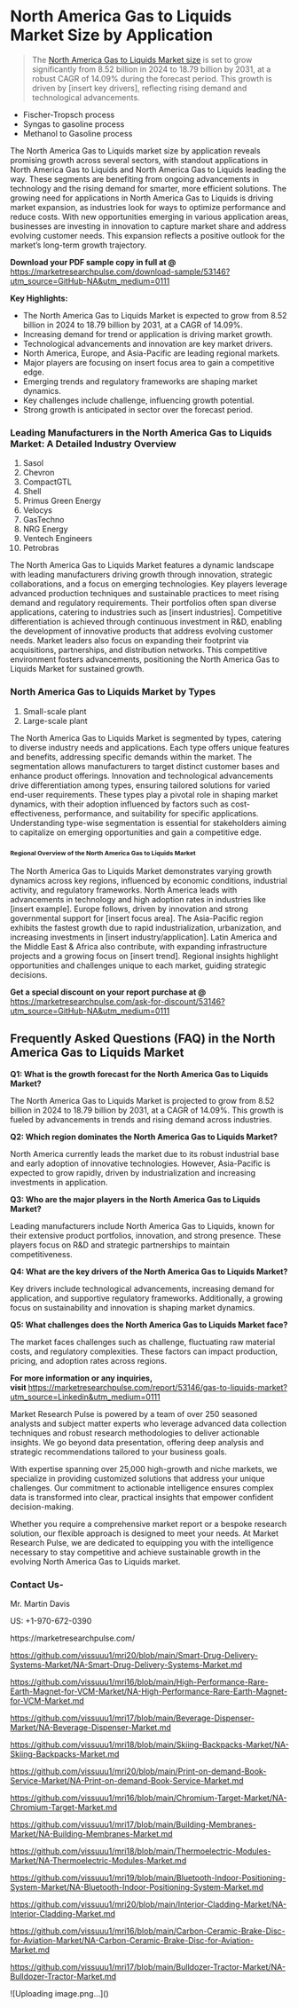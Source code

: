 <h1>North America Gas to Liquids Market&nbsp;Size by Application</h1><blockquote><p>The <a href="https://marketresearchpulse.com/download-sample/53146?utm_source=GitHub-NA&amp;utm_medium=0111">North America Gas to Liquids Market size</a> is set to grow significantly from 8.52 billion in 2024 to 18.79 billion by 2031, at a robust CAGR of 14.09% during the forecast period. This growth is driven by [insert key drivers], reflecting rising demand and technological advancements.</p></blockquote><ul><li>Fischer-Tropsch process<li> Syngas to gasoline process<li> Methanol to Gasoline process</li></ul><p>The North America Gas to Liquids market size by application reveals promising growth across several sectors, with standout applications in North America Gas to Liquids and North America Gas to Liquids leading the way. These segments are benefiting from ongoing advancements in technology and the rising demand for smarter, more efficient solutions. The growing need for applications in North America Gas to Liquids is driving market expansion, as industries look for ways to optimize performance and reduce costs. With new opportunities emerging in various application areas, businesses are investing in innovation to capture market share and address evolving customer needs. This expansion reflects a positive outlook for the market’s long-term growth trajectory.</p><p><strong>Download your PDF sample copy in full at @ </strong><a href="https://marketresearchpulse.com/download-sample/53146?utm_source=GitHub-NA&amp;utm_medium=0111">https://marketresearchpulse.com/download-sample/53146?utm_source=GitHub-NA&amp;utm_medium=0111</a></p><p><strong>Key Highlights: </strong></p><ul><li>The North America Gas to Liquids Market is expected to grow from 8.52 billion in 2024 to 18.79 billion by 2031, at a CAGR of 14.09%.</li><li>Increasing demand for trend or application is driving market growth.</li><li>Technological advancements and innovation are key market drivers.</li><li>North America, Europe, and Asia-Pacific are leading regional markets.</li><li>Major players are focusing on insert focus area to gain a competitive edge.</li><li>Emerging trends and regulatory frameworks are shaping market dynamics.</li><li>Key challenges include challenge, influencing growth potential.</li><li>Strong growth is anticipated in sector over the forecast period.</li></ul><h3>Leading Manufacturers in the North America Gas to Liquids Market: A Detailed Industry Overview</h3><ol><li>Sasol</li><li>Chevron</li><li>CompactGTL</li><li>Shell</li><li>Primus Green Energy</li><li>Velocys</li><li>GasTechno</li><li>NRG Energy</li><li>Ventech Engineers</li><li>Petrobras</li></ol><div class="flex max-w-full flex-col flex-grow"><div class="min-h-8 text-message flex w-full flex-col items-end gap-2 whitespace-normal break-words [.text-message+&amp;]:mt-5" dir="auto" data-message-author-role="assistant" data-message-id="fd8432e4-4910-450d-b182-61b7bfb0a01f" data-message-model-slug="gpt-4o"><div class="flex w-full flex-col gap-1 empty:hidden first:pt-[3px]"><div class="markdown prose w-full break-words dark:prose-invert light"><p>The North America Gas to Liquids Market features a dynamic landscape with leading manufacturers driving growth through innovation, strategic collaborations, and a focus on emerging technologies. Key players leverage advanced production techniques and sustainable practices to meet rising demand and regulatory requirements. Their portfolios often span diverse applications, catering to industries such as [insert industries]. Competitive differentiation is achieved through continuous investment in R&amp;D, enabling the development of innovative products that address evolving customer needs. Market leaders also focus on expanding their footprint via acquisitions, partnerships, and distribution networks. This competitive environment fosters advancements, positioning the North America Gas to Liquids Market for sustained growth.</p></div></div></div></div><h3>North America Gas to Liquids Market by Types</h3><ol><li>Small-scale plant<li> Large-scale plant</li></ol><div class="flex max-w-full flex-col flex-grow"><div class="min-h-8 text-message flex w-full flex-col items-end gap-2 whitespace-normal break-words [.text-message+&amp;]:mt-5" dir="auto" data-message-author-role="assistant" data-message-id="084470be-0bb7-4664-bddf-5156b4f41249" data-message-model-slug="gpt-4o-mini"><div class="flex w-full flex-col gap-1 empty:hidden first:pt-[3px]"><div class="markdown prose w-full break-words dark:prose-invert light"><p>The North America Gas to Liquids Market is segmented by types, catering to diverse industry needs and applications. Each type offers unique features and benefits, addressing specific demands within the market. The segmentation allows manufacturers to target distinct customer bases and enhance product offerings. Innovation and technological advancements drive differentiation among types, ensuring tailored solutions for varied end-user requirements. These types play a pivotal role in shaping market dynamics, with their adoption influenced by factors such as cost-effectiveness, performance, and suitability for specific applications. Understanding type-wise segmentation is essential for stakeholders aiming to capitalize on emerging opportunities and gain a competitive edge.</p></div></div></div></div><h3><span style="font-size: 11px;">Regional Overview of the North America Gas to Liquids Market</span></h3><div class="flex max-w-full flex-col flex-grow"><div class="min-h-8 text-message flex w-full flex-col items-end gap-2 whitespace-normal break-words [.text-message+&amp;]:mt-5" dir="auto" data-message-author-role="assistant" data-message-id="e9038762-ce64-4e30-91c9-9bd413514231" data-message-model-slug="gpt-4o-mini"><div class="flex w-full flex-col gap-1 empty:hidden first:pt-[3px]"><div class="markdown prose w-full break-words dark:prose-invert light"><p>The North America Gas to Liquids Market demonstrates varying growth dynamics across key regions, influenced by economic conditions, industrial activity, and regulatory frameworks. North America leads with advancements in technology and high adoption rates in industries like [insert example]. Europe follows, driven by innovation and strong governmental support for [insert focus area]. The Asia-Pacific region exhibits the fastest growth due to rapid industrialization, urbanization, and increasing investments in [insert industry/application]. Latin America and the Middle East &amp; Africa also contribute, with expanding infrastructure projects and a growing focus on [insert trend]. Regional insights highlight opportunities and challenges unique to each market, guiding strategic decisions.</p></div></div></div></div><p><strong>Get a special discount on your report purchase at @ </strong><a href="https://marketresearchpulse.com/ask-for-discount/53146?utm_source=GitHub-NA&amp;utm_medium=0111">https://marketresearchpulse.com/ask-for-discount/53146?utm_source=GitHub-NA&amp;utm_medium=0111</a></p><h2>Frequently Asked Questions (FAQ) in the North America Gas to Liquids Market</h2><p><strong>Q1: What is the growth forecast for the North America Gas to Liquids Market?</strong></p><p>The North America Gas to Liquids Market is projected to grow from 8.52 billion in 2024 to 18.79 billion by 2031, at a CAGR of 14.09%. This growth is fueled by advancements in trends and rising demand across industries.</p><p><strong>Q2: Which region dominates the North America Gas to Liquids Market?</strong></p><p>North America currently leads the market due to its robust industrial base and early adoption of innovative technologies. However, Asia-Pacific is expected to grow rapidly, driven by industrialization and increasing investments in application.</p><p><strong>Q3: Who are the major players in the North America Gas to Liquids Market?</strong></p><p>Leading manufacturers include North America Gas to Liquids, known for their extensive product portfolios, innovation, and strong presence. These players focus on R&amp;D and strategic partnerships to maintain competitiveness.</p><p><strong>Q4: What are the key drivers of the North America Gas to Liquids Market?</strong></p><p>Key drivers include technological advancements, increasing demand for application, and supportive regulatory frameworks. Additionally, a growing focus on sustainability and innovation is shaping market dynamics.</p><p><strong>Q5: What challenges does the North America Gas to Liquids Market face?</strong></p><p>The market faces challenges such as challenge, fluctuating raw material costs, and regulatory complexities. These factors can impact production, pricing, and adoption rates across regions.</p><p><strong>For more information or any inquiries, visit&nbsp;</strong><a href="https://marketresearchpulse.com/report/53146/gas-to-liquids-market?utm_source=Linkedin&utm_medium=0111">https://marketresearchpulse.com/report/53146/gas-to-liquids-market?utm_source=Linkedin&utm_medium=0111</a></p><p>Market Research Pulse is powered by a team of over 250 seasoned analysts and subject matter experts who leverage advanced data collection techniques and robust research methodologies to deliver actionable insights. We go beyond data presentation, offering deep analysis and strategic recommendations tailored to your business goals.</p><p>With expertise spanning over 25,000 high-growth and niche markets, we specialize in providing customized solutions that address your unique challenges. Our commitment to actionable intelligence ensures complex data is transformed into clear, practical insights that empower confident decision-making.</p><p>Whether you require a comprehensive market report or a bespoke research solution, our flexible approach is designed to meet your needs. At Market Research Pulse, we are dedicated to equipping you with the intelligence necessary to stay competitive and achieve sustainable growth in the evolving North America Gas to Liquids market.</p><h3><strong>Contact Us-</strong></h3><p>Mr. Martin Davis</p><p>US: +1-970-672-0390</p><p>https://marketresearchpulse.com/</p><p><a href="https://github.com/vissuuu1/mri20/blob/main/Smart-Drug-Delivery-Systems-Market/NA-Smart-Drug-Delivery-Systems-Market.md">https://github.com/vissuuu1/mri20/blob/main/Smart-Drug-Delivery-Systems-Market/NA-Smart-Drug-Delivery-Systems-Market.md</a></p><p><a href="https://github.com/vissuuu1/mri16/blob/main/High-Performance-Rare-Earth-Magnet-for-VCM-Market/NA-High-Performance-Rare-Earth-Magnet-for-VCM-Market.md">https://github.com/vissuuu1/mri16/blob/main/High-Performance-Rare-Earth-Magnet-for-VCM-Market/NA-High-Performance-Rare-Earth-Magnet-for-VCM-Market.md</a></p><p><a href="https://github.com/vissuuu1/mri17/blob/main/Beverage-Dispenser-Market/NA-Beverage-Dispenser-Market.md">https://github.com/vissuuu1/mri17/blob/main/Beverage-Dispenser-Market/NA-Beverage-Dispenser-Market.md</a></p><p><a href="https://github.com/vissuuu1/mri18/blob/main/Skiing-Backpacks-Market/NA-Skiing-Backpacks-Market.md">https://github.com/vissuuu1/mri18/blob/main/Skiing-Backpacks-Market/NA-Skiing-Backpacks-Market.md</a></p><p><a href="https://github.com/vissuuu1/mri20/blob/main/Print-on-demand-Book-Service-Market/NA-Print-on-demand-Book-Service-Market.md">https://github.com/vissuuu1/mri20/blob/main/Print-on-demand-Book-Service-Market/NA-Print-on-demand-Book-Service-Market.md</a></p><p><a href="https://github.com/vissuuu1/mri16/blob/main/Chromium-Target-Market/NA-Chromium-Target-Market.md">https://github.com/vissuuu1/mri16/blob/main/Chromium-Target-Market/NA-Chromium-Target-Market.md</a></p><p><a href="https://github.com/vissuuu1/mri17/blob/main/Building-Membranes-Market/NA-Building-Membranes-Market.md">https://github.com/vissuuu1/mri17/blob/main/Building-Membranes-Market/NA-Building-Membranes-Market.md</a></p><p><a href="https://github.com/vissuuu1/mri18/blob/main/Thermoelectric-Modules-Market/NA-Thermoelectric-Modules-Market.md">https://github.com/vissuuu1/mri18/blob/main/Thermoelectric-Modules-Market/NA-Thermoelectric-Modules-Market.md</a></p><p><a href="https://github.com/vissuuu1/mri19/blob/main/Bluetooth-Indoor-Positioning-System-Market/NA-Bluetooth-Indoor-Positioning-System-Market.md">https://github.com/vissuuu1/mri19/blob/main/Bluetooth-Indoor-Positioning-System-Market/NA-Bluetooth-Indoor-Positioning-System-Market.md</a></p><p><a href="https://github.com/vissuuu1/mri20/blob/main/Interior-Cladding-Market/NA-Interior-Cladding-Market.md">https://github.com/vissuuu1/mri20/blob/main/Interior-Cladding-Market/NA-Interior-Cladding-Market.md</a></p><p><a href="https://github.com/vissuuu1/mri16/blob/main/Carbon-Ceramic-Brake-Disc-for-Aviation-Market/NA-Carbon-Ceramic-Brake-Disc-for-Aviation-Market.md">https://github.com/vissuuu1/mri16/blob/main/Carbon-Ceramic-Brake-Disc-for-Aviation-Market/NA-Carbon-Ceramic-Brake-Disc-for-Aviation-Market.md</a></p><p><a href="https://github.com/vissuuu1/mri17/blob/main/Bulldozer-Tractor-Market/NA-Bulldozer-Tractor-Market.md">https://github.com/vissuuu1/mri17/blob/main/Bulldozer-Tractor-Market/NA-Bulldozer-Tractor-Market.md</a></p>
![Uploading image.png…]()
